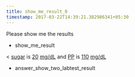 ```yaml
---
title: show_me_result_0
timestamp: 2017-03-22T14:39:21.382986341+05:30
---
```


Please show me the results
* show_me_result

< [sugar](labtest_name_1) is [20](value_1) [mg/dL](unit_1) and [PP](labtest_name_2) is [110](value_2) [mg/dL](unit_2)
* answer_show_two_labtest_result

